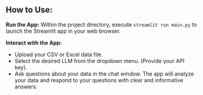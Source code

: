 ## How to Use:

**Run the App:**
Within the project directory, execute `streamlit run main.py` to launch the Streamlit app in your web browser.

**Interact with the App:**

- Upload your CSV or Excel data file.
- Select the desired LLM from the dropdown menu. (Provide your API key).
- Ask questions about your data in the chat window. The app will analyze your data and respond to your questions with clear and informative answers.
